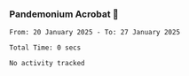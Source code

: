 ### Pandemonium Acrobat 🤸

<!--START_SECTION:waka-->

```all_time
From: 20 January 2025 - To: 27 January 2025

Total Time: 0 secs

No activity tracked
```

<!--END_SECTION:waka-->
